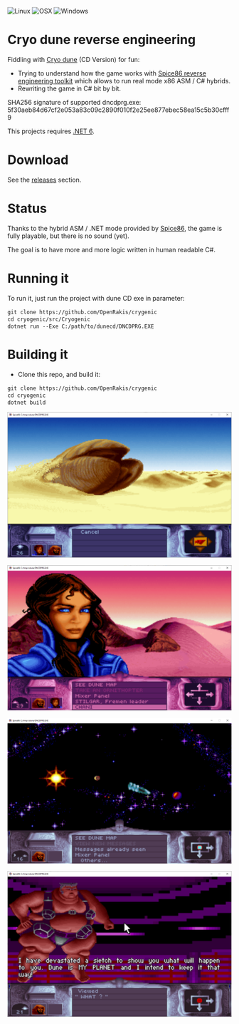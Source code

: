 ![Linux](https://img.shields.io/badge/-Linux-grey?logo=linux)
![OSX](https://img.shields.io/badge/-OSX-black?logo=apple)
![Windows](https://img.shields.io/badge/-Windows-red?logo=windows)

# Cryo dune reverse engineering

Fiddling with [Cryo dune](https://en.wikipedia.org/wiki/Dune_(video_game)) (CD Version) for fun:
 - Trying to understand how the game works with [Spice86 reverse engineering toolkit](https://github.com/OpenRakis/Spice86) which allows to run real mode x86 ASM / C# hybrids.
 - Rewriting the game in C# bit by bit.

SHA256 signature of supported dncdprg.exe: 5f30aeb84d67cf2e053a83c09c2890f010f2e25ee877ebec58ea15c5b30cfff9

This projects requires [.NET 6](https://dotnet.microsoft.com/en-us/download/dotnet/6.0).

# Download
See the [releases](https://github.com/OpenRakis/Cryogenic/releases) section.

# Status
Thanks to the hybrid ASM / .NET mode provided by [Spice86](https://github.com/OpenRakis/Spice86), the game is fully playable, but there is no sound (yet).

The goal is to have more and more logic written in human readable C#.

# Running it
To run it, just run the project with dune CD exe in parameter:

```
git clone https://github.com/OpenRakis/crygenic
cd cryogenic/src/Cryogenic
dotnet run --Exe C:/path/to/dunecd/DNCDPRG.EXE
```

# Building it
 - Clone this repo, and build it:

```
git clone https://github.com/OpenRakis/crygenic
cd cryogenic
dotnet build
```

![](doc/cryodune_worm.png)

![](doc/cryodune_chani.PNG)

![](doc/cryodune_send_spice.png)

![](doc/cryodune_harkonen.PNG)
